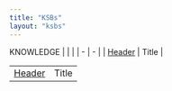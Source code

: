 ```yaml
---
title: "KSBs"
layout: "ksbs"
---
```


KNOWLEDGE
|  |  |
| - | - |
| [Header](../tags/example/) | Title |

|  |  |
| - | - |
| [Header](../tags/example/) | Title |
